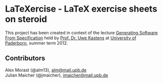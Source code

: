 LaTeXercise - LaTeX exercise sheets on steroid
===============================================

This project has been created in context of the lecture [Generating Software From Specification](http://ag-kastens.upb.de/lehre/material/gss/) held by [Prof. Dr. Uwe Kastens](http://www.cs.uni-paderborn.de/index.php?id=2941&L=2) at [University of Paderborn](http://upb.de), summer term 2012.


Contributors
------------

Alex Morast (@alm13), alm@mail.upb.de  
Julian Maicher (@jmaicher), jmaicher@mail.upb.de  
